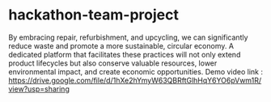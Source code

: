 # hackathon-team-project
By embracing repair, refurbishment, and upcycling, we can significantly reduce waste and promote a more sustainable, circular economy. A dedicated platform that facilitates these practices will not only extend product lifecycles but also conserve valuable resources, lower environmental impact, and create economic opportunities.
Demo video link : https://drive.google.com/file/d/1hXe2hYmyW63QBRftGlhHqY6YO6pVwm1R/view?usp=sharing
